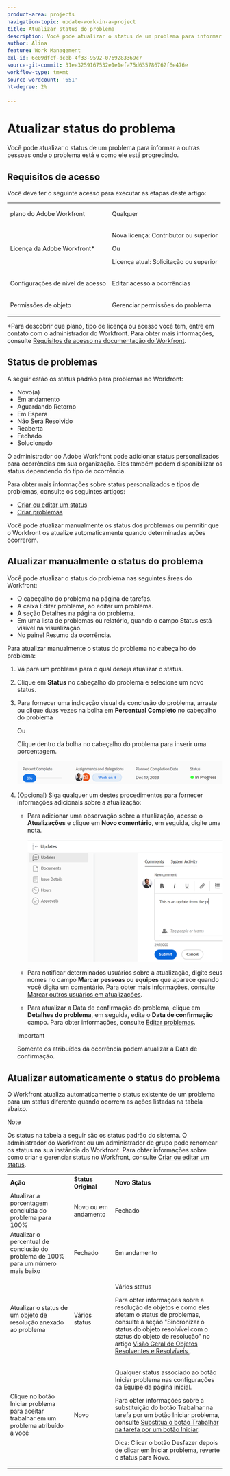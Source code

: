 ```yaml
---
product-area: projects
navigation-topic: update-work-in-a-project
title: Atualizar status do problema
description: Você pode atualizar o status de um problema para informar a outras pessoas onde o problema está e como ele está progredindo.
author: Alina
feature: Work Management
exl-id: 6e09dfcf-dceb-4f33-9592-0769283369c7
source-git-commit: 31ee3259167532e1e1efa75d635786762f6e476e
workflow-type: tm+mt
source-wordcount: '651'
ht-degree: 2%

---
```


# Atualizar status do problema

<!--Audited: 01/2024-->

Você pode atualizar o status de um problema para informar a outras pessoas onde o problema está e como ele está progredindo.

## Requisitos de acesso

Você deve ter o seguinte acesso para executar as etapas deste artigo:

<table style="table-layout:auto"> 
 <col> 
 <col> 
 <tbody> 
  <tr> 
   <td role="rowheader">plano do Adobe Workfront</td> 
   <td> <p>Qualquer</p> </td> 
  </tr> 
  <tr> 
   <td role="rowheader">Licença da Adobe Workfront*</td> 
   <td> <p>Nova licença: Contributor ou superior</p>
   Ou
   <p>Licença atual: Solicitação ou superior</p>
   </td> 
  </tr> 
  <tr> 
   <td role="rowheader">Configurações de nível de acesso</td> 
   <td> <p>Editar acesso a ocorrências</p> </td> 
  </tr> 
  <tr> 
   <td role="rowheader">Permissões de objeto</td> 
   <td> <p>Gerenciar permissões do problema</p> </td> 
  </tr> 
 </tbody> 
</table>

*Para descobrir que plano, tipo de licença ou acesso você tem, entre em contato com o administrador do Workfront. Para obter mais informações, consulte [Requisitos de acesso na documentação do Workfront](/help/quicksilver/administration-and-setup/add-users/access-levels-and-object-permissions/access-level-requirements-in-documentation.md).

## Status de problemas

A seguir estão os status padrão para problemas no Workfront:

* Novo(a)
* Em andamento
* Aguardando Retorno
* Em Espera
* Não Será Resolvido
* Reaberta
* Fechado
* Solucionado

O administrador do Adobe Workfront pode adicionar status personalizados para ocorrências em sua organização. Eles também podem disponibilizar os status dependendo do tipo de ocorrência.

Para obter mais informações sobre status personalizados e tipos de problemas, consulte os seguintes artigos:

* [Criar ou editar um status](../../../administration-and-setup/customize-workfront/creating-custom-status-and-priority-labels/create-or-edit-a-status.md)
* [Criar problemas](../../../manage-work/issues/manage-issues/create-issues.md)

Você pode atualizar manualmente os status dos problemas ou permitir que o Workfront os atualize automaticamente quando determinadas ações ocorrerem.

## Atualizar manualmente o status do problema

Você pode atualizar o status do problema nas seguintes áreas do Workfront:

* O cabeçalho do problema na página de tarefas.
* A caixa Editar problema, ao editar um problema.
* A seção Detalhes na página do problema.
* Em uma lista de problemas ou relatório, quando o campo Status está visível na visualização.
* No painel Resumo da ocorrência.

Para atualizar manualmente o status do problema no cabeçalho do problema:

1. Vá para um problema para o qual deseja atualizar o status.
1. Clique em **Status** no cabeçalho do problema e selecione um novo status.
1. Para fornecer uma indicação visual da conclusão do problema, arraste ou clique duas vezes na bolha em **Percentual Completo** no cabeçalho do problema

   Ou

   Clique dentro da bolha no cabeçalho do problema para inserir uma porcentagem.

   ![](assets/nwe-updatetaskpercentinheader-350x54.png)

1. (Opcional) Siga qualquer um destes procedimentos para fornecer informações adicionais sobre a atualização:

   * Para adicionar uma observação sobre a atualização, acesse o **Atualizações** e clique em **Novo comentário**, em seguida, digite uma nota.

     ![](assets/nwe-issue-update-stream-message-box-350x125.png)

   * Para notificar determinados usuários sobre a atualização, digite seus nomes no campo **Marcar pessoas ou equipes** que aparece quando você digita um comentário. Para obter mais informações, consulte [Marcar outros usuários em atualizações](../../../workfront-basics/updating-work-items-and-viewing-updates/tag-others-on-updates.md).
   * Para atualizar a Data de confirmação do problema, clique em **Detalhes do problema**, em seguida, edite o **Data de confirmação** campo. Para obter informações, consulte [Editar problemas](/help/quicksilver/manage-work/issues/manage-issues/edit-issues.md).


   >[!IMPORTANT]
   >
   >  Somente os atribuídos da ocorrência podem atualizar a Data de confirmação.



<!--Old instructions, in old commenting: 

When you are updating an issue status, you can also add an explanation about the new status and change other issue information such as the commit date.

1. Go to an issue that you are assigned to for which you want to update the status.
1. Click the **Status** field in the issue header and select a new status.

   ![](assets/nwe-issue-status-expanded-in-header-350x370.png)

1. To provide a visual indication of issue completion, drag or double-click the bubble under **Percent Complete** in the header of the issue.

   Or

   Click inside the bubble in the header of the issue to enter a percentage.

   ![](assets/nwe-updatetaskpercentinheader-350x54.png)

-->

## Atualizar automaticamente o status do problema

O Workfront atualiza automaticamente o status existente de um problema para um status diferente quando ocorrem as ações listadas na tabela abaixo.

>[!NOTE]
>
>Os status na tabela a seguir são os status padrão do sistema. O administrador do Workfront ou um administrador de grupo pode renomear os status na sua instância do Workfront. Para obter informações sobre como criar e gerenciar status no Workfront, consulte [Criar ou editar um status](../../../administration-and-setup/customize-workfront/creating-custom-status-and-priority-labels/create-or-edit-a-status.md).

<table style="table-layout:auto"> 
 <col> 
 <col> 
 <col> 
 <tbody> 
  <tr> 
   <td><b>Ação</b></td> 
   <td><b>Status Original</b></td> 
   <td><b>Novo Status</b></td> 
  </tr> 
  <tr> 
   <td>Atualizar a porcentagem concluída do problema para 100%</td> 
   <td>Novo ou em andamento</td> 
   <td>Fechado</td> 
  </tr> 
  <tr> 
   <td>Atualizar o percentual de conclusão do problema de 100% para um número mais baixo</td> 
   <td>Fechado </td> 
   <td>Em andamento</td> 
  </tr> 
  <tr> 
   <td>Atualizar o status de um objeto de resolução anexado ao problema</td> 
   <td>Vários status</td> 
   <td> <p>Vários status</p> <p>Para obter informações sobre a resolução de objetos e como eles afetam o status de problemas, consulte a seção "Sincronizar o status do objeto resolvível com o status do objeto de resolução" no artigo <a href="../../../manage-work/issues/convert-issues/resolving-and-resolvable-objects.md" class="MCXref xref">Visão Geral de Objetos Resolventes e Resolvíveis </a>.</p> </td> 
  </tr> 
  <tr data-mc-conditions=""> 
   <td><span>Clique no botão Iniciar problema para aceitar trabalhar em um problema atribuído a você</span> </td> 
   <td><span>Novo</span> </td> 
   <td> <p>Qualquer status associado ao botão Iniciar problema nas configurações da Equipe da página inicial. </p> <p>Para obter informações sobre a substituição do botão Trabalhar na tarefa por um botão Iniciar problema, consulte <span href="../../../people-teams-and-groups/create-and-manage-teams/work-on-it-button-to-start-button.md"><a href="../../../people-teams-and-groups/create-and-manage-teams/work-on-it-button-to-start-button.md" class="MCXref xref">Substitua o botão Trabalhar na tarefa por um botão Iniciar</a></span><span>.</span> </p> <p>Dica: Clicar <span data-mc-conditions="QuicksilverOrClassic.Quicksilver">o botão Desfazer</span> depois de clicar em Iniciar problema, reverte o status para Novo. </p> </td> 
  </tr> 
 </tbody> 
</table>
